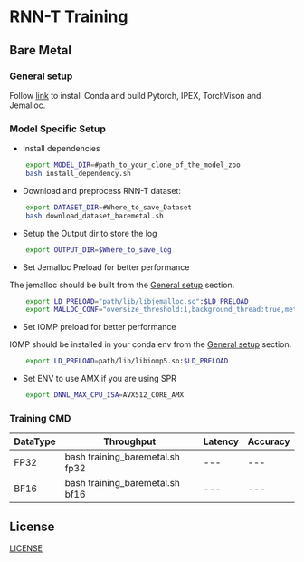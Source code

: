 # RNN-T Training
## Bare Metal
### General setup

Follow [link](/docs/general/pytorch/BareMetalSetup.md) to install Conda and build Pytorch, IPEX, TorchVison and Jemalloc.

### Model Specific Setup
* Install dependencies
```bash
    export MODEL_DIR=#path_to_your_clone_of_the_model_zoo
    bash install_dependency.sh
```

* Download and preprocess RNN-T dataset:
```bash
    export DATASET_DIR=#Where_to_save_Dataset
    bash download_dataset_baremetal.sh
```

* Setup the Output dir to store the log
```bash
    export OUTPUT_DIR=$Where_to_save_log
```

* Set Jemalloc Preload for better performance

The jemalloc should be built from the [General setup](#general-setup) section.
```bash
    export LD_PRELOAD="path/lib/libjemalloc.so":$LD_PRELOAD
    export MALLOC_CONF="oversize_threshold:1,background_thread:true,metadata_thp:auto,dirty_decay_ms:9000000000,muzzy_decay_ms:9000000000"
```

* Set IOMP preload for better performance

IOMP should be installed in your conda env from the [General setup](#general-setup) section.
```bash
    export LD_PRELOAD=path/lib/libiomp5.so:$LD_PRELOAD
```

* Set ENV to use AMX if you are using SPR
```bash
    export DNNL_MAX_CPU_ISA=AVX512_CORE_AMX
```

### Training CMD

|  DataType   | Throughput  |  Latency    |   Accuracy  |
| ----------- | ----------- | ----------- | ----------- |
| FP32        | bash training_baremetal.sh fp32 | --- | --- |
| BF16        | bash training_baremetal.sh bf16 | --- | --- |

<!--- 80. License -->
## License

[LICENSE](/LICENSE)
